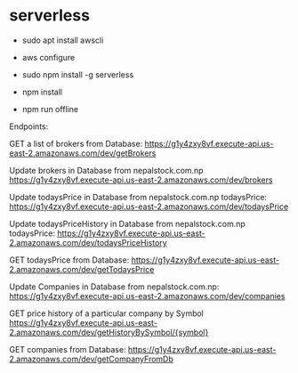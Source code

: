 # serverless


- sudo apt install awscli

- aws configure

- sudo npm install -g serverless

- npm install

- npm run offline

Endpoints:

GET a list of brokers from Database:
https://g1y4zxy8vf.execute-api.us-east-2.amazonaws.com/dev/getBrokers

Update brokers in Database from nepalstock.com.np
https://g1y4zxy8vf.execute-api.us-east-2.amazonaws.com/dev/brokers


Update todaysPrice in Database from nepalstock.com.np todaysPrice:
https://g1y4zxy8vf.execute-api.us-east-2.amazonaws.com/dev/todaysPrice

Update todaysPriceHistory in Database from nepalstock.com.np todaysPrice:
https://g1y4zxy8vf.execute-api.us-east-2.amazonaws.com/dev/todaysPriceHistory

GET todaysPrice from Database:
https://g1y4zxy8vf.execute-api.us-east-2.amazonaws.com/dev/getTodaysPrice

Update Companies in Database from nepalstock.com.np:
https://g1y4zxy8vf.execute-api.us-east-2.amazonaws.com/dev/companies

GET price history of a particular company by Symbol
https://g1y4zxy8vf.execute-api.us-east-2.amazonaws.com/dev/getHistoryBySymbol/{symbol}

GET companies from Database:
https://g1y4zxy8vf.execute-api.us-east-2.amazonaws.com/dev/getCompanyFromDb
